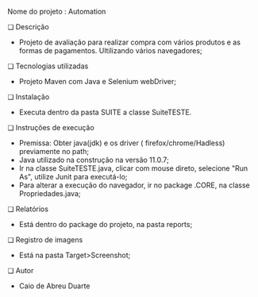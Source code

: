 Nome do projeto :  Automation

❏ Descrição

   - Projeto de avaliação para realizar compra com vários produtos e as formas de pagamentos. Ultilizando vários navegadores;
   
❏ Tecnologias utilizadas

   - Projeto Maven com Java e Selenium webDriver;


❏ Instalação

   - Executa dentro da pasta SUITE a classe SuiteTESTE. 


❏ Instruções de execução

   - Premissa: Obter java(jdk) e os driver ( firefox/chrome/Hadless) previamente no path;
   - Java utilizado na construção na versão 11.0.7;
   - Ir na classe SuiteTESTE.java, clicar com mouse direto, selecione "Run As", utilize Junit para executá-lo;
   - Para alterar a execução do navegador, ir no package .CORE, na classe Propriedades.java;


❏ Relatórios 
   - Está dentro do package do projeto, na pasta reports;

❏ Registro de imagens
   - Está na pasta Target>Screenshot;

❏ Autor


   - Caio de Abreu Duarte


